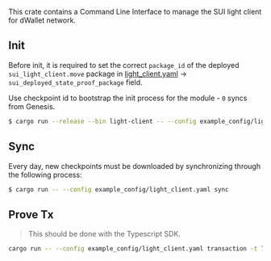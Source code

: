 This crate contains a Command Line Interface to manage the SUI light client for dWallet network.

## Init

Before init, it is required to set the correct `package_id` of the deployed `sui_light_client.move` package in
[light_client.yaml](example_config/light_client.yaml) -> `sui_deployed_state_proof_package` field.

Use checkpoint id to bootstrap the init process for the module - `0` syncs from Genesis.

```bash
$ cargo run --release --bin light-client -- --config example_config/light_client.yaml init --ckp-id 702225
```

## Sync

Every day, new checkpoints must be downloaded by synchronizing through the following process:

```bash
$ cargo run -- --config example_config/light_client.yaml sync
```

## Prove Tx

> This should be done with the Typescript SDK.

```bash
cargo run -- --config example_config/light_client.yaml transaction -t 7DefdfmiEvb9de6LSKdD99xY7syZGJ3RzkP7XxHxcgc
```
